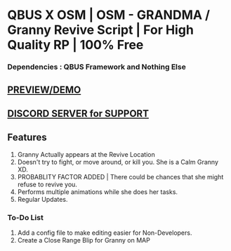 # QBUS X OSM | OSM - GRANDMA / Granny Revive Script | For High Quality RP | 100% Free 

### Dependencies : QBUS Framework and Nothing Else

## [PREVIEW/DEMO](https://www.youtube.com/watch?v=26tDBc0C0Vk)

## [DISCORD SERVER for SUPPORT](https://discord.gg/trxbpW6S)

## Features
1. Granny Actually appears at the Revive Location 
2. Doesn't try to fight, or move around, or kill you. She is a Calm Granny XD. 
3. PROBABLITY FACTOR ADDED | There could be chances that she might refuse to revive you.
4. Performs multiple animations while she does her tasks. 
5. Regular Updates. 

### To-Do List 
1. Add a config file to make editing easier for Non-Developers. 
2. Create a Close Range Blip for Granny on MAP
